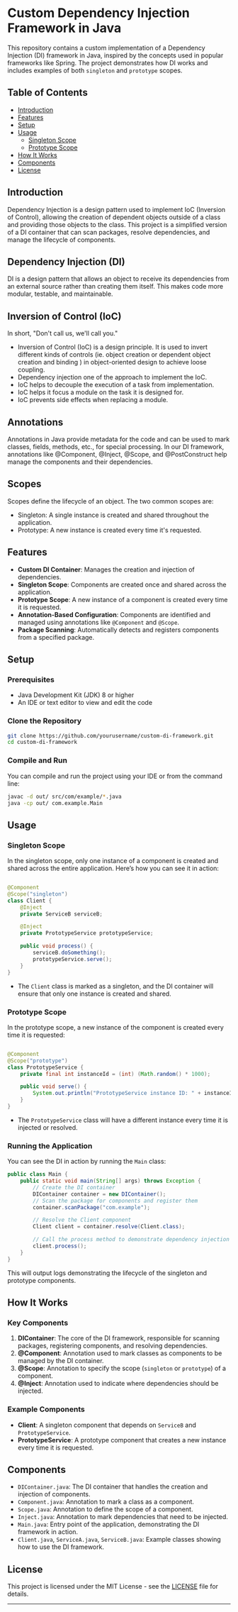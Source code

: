 # Custom Dependency Injection Framework in Java

This repository contains a custom implementation of a Dependency Injection (DI) framework in Java, inspired by the
concepts used in popular frameworks like Spring. The project demonstrates how DI works and includes examples of
both `singleton` and `prototype` scopes.

## Table of Contents

- [Introduction](#introduction)
- [Features](#features)
- [Setup](#setup)
- [Usage](#usage)
    - [Singleton Scope](#singleton-scope)
    - [Prototype Scope](#prototype-scope)
- [How It Works](#how-it-works)
- [Components](#components)
- [License](#license)

## Introduction

Dependency Injection is a design pattern used to implement IoC (Inversion of Control), allowing the creation of
dependent objects outside of a class and providing those objects to the class. This project is a simplified version of a
DI container that can scan packages, resolve dependencies, and manage the lifecycle of components.

## Dependency Injection (DI)

DI is a design pattern that allows an object to receive its dependencies from an external source rather than creating
them itself. This makes code more modular, testable, and maintainable.

## Inversion of Control (IoC)

In short, "Don't call us, we'll call you."

- Inversion of Control (IoC) is a design principle. It is used to invert different kinds of controls (ie. object
  creation or dependent object creation and binding ) in object-oriented design to achieve loose coupling.
- Dependency injection one of the approach to implement the IoC.
- IoC helps to decouple the execution of a task from implementation.
- IoC helps it focus a module on the task it is designed for.
- IoC prevents side effects when replacing a module.

## Annotations

Annotations in Java provide metadata for the code and can be used to mark classes, fields, methods, etc., for special
processing. In our DI framework, annotations like @Component, @Inject, @Scope, and @PostConstruct help manage the
components and their dependencies.

## Scopes

Scopes define the lifecycle of an object. The two common scopes are:

- Singleton: A single instance is created and shared throughout the application.
- Prototype: A new instance is created every time it's requested.

## Features

- **Custom DI Container**: Manages the creation and injection of dependencies.
- **Singleton Scope**: Components are created once and shared across the application.
- **Prototype Scope**: A new instance of a component is created every time it is requested.
- **Annotation-Based Configuration**: Components are identified and managed using annotations like `@Component`
  and `@Scope`.
- **Package Scanning**: Automatically detects and registers components from a specified package.

## Setup

### Prerequisites

- Java Development Kit (JDK) 8 or higher
- An IDE or text editor to view and edit the code

### Clone the Repository

```bash
git clone https://github.com/yourusername/custom-di-framework.git
cd custom-di-framework
```

### Compile and Run

You can compile and run the project using your IDE or from the command line:

```bash
javac -d out/ src/com/example/*.java
java -cp out/ com.example.Main
```

## Usage

### Singleton Scope

In the singleton scope, only one instance of a component is created and shared across the entire application. Here’s how
you can see it in action:

```java

@Component
@Scope("singleton")
class Client {
    @Inject
    private ServiceB serviceB;

    @Inject
    private PrototypeService prototypeService;

    public void process() {
        serviceB.doSomething();
        prototypeService.serve();
    }
}
```

- The `Client` class is marked as a singleton, and the DI container will ensure that only one instance is created and
  shared.

### Prototype Scope

In the prototype scope, a new instance of the component is created every time it is requested:

```java

@Component
@Scope("prototype")
class PrototypeService {
    private final int instanceId = (int) (Math.random() * 1000);

    public void serve() {
        System.out.println("PrototypeService instance ID: " + instanceId + " is serving...");
    }
}
```

- The `PrototypeService` class will have a different instance every time it is injected or resolved.

### Running the Application

You can see the DI in action by running the `Main` class:

```java
public class Main {
    public static void main(String[] args) throws Exception {
        // Create the DI container
        DIContainer container = new DIContainer();
        // Scan the package for components and register them
        container.scanPackage("com.example");

        // Resolve the Client component
        Client client = container.resolve(Client.class);

        // Call the process method to demonstrate dependency injection
        client.process();
    }
}
```

This will output logs demonstrating the lifecycle of the singleton and prototype components.

## How It Works

### Key Components

1. **DIContainer**: The core of the DI framework, responsible for scanning packages, registering components, and
   resolving dependencies.
2. **@Component**: Annotation used to mark classes as components to be managed by the DI container.
3. **@Scope**: Annotation to specify the scope (`singleton` or `prototype`) of a component.
4. **@Inject**: Annotation used to indicate where dependencies should be injected.

### Example Components

- **Client**: A singleton component that depends on `ServiceB` and `PrototypeService`.
- **PrototypeService**: A prototype component that creates a new instance every time it is requested.

## Components

- `DIContainer.java`: The DI container that handles the creation and injection of components.
- `Component.java`: Annotation to mark a class as a component.
- `Scope.java`: Annotation to define the scope of a component.
- `Inject.java`: Annotation to mark dependencies that need to be injected.
- `Main.java`: Entry point of the application, demonstrating the DI framework in action.
- `Client.java`, `ServiceA.java`, `ServiceB.java`: Example classes showing how to use the DI framework.

## License

This project is licensed under the MIT License - see the [LICENSE](LICENSE) file for details.

---
